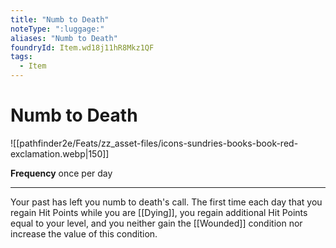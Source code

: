 ```yaml
---
title: "Numb to Death"
noteType: ":luggage:"
aliases: "Numb to Death"
foundryId: Item.wd18j11hR8Mkz1QF
tags:
  - Item
---
```


# Numb to Death
![[pathfinder2e/Feats/zz_asset-files/icons-sundries-books-book-red-exclamation.webp|150]]

**Frequency** once per day

* * *

Your past has left you numb to death's call. The first time each day that you regain Hit Points while you are [[Dying]], you regain additional Hit Points equal to your level, and you neither gain the [[Wounded]] condition nor increase the value of this condition.
